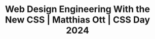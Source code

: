 ---
layout: bookmark
title: Web Design Engineering With the New CSS | Matthias Ott | CSS Day 2024
tags:
  - Bookmarks
  - YouTube
  - CSS
  - Web Design
created: '2024-12-07T07:01:19.391000+00:00'
link: https://youtube.com/watch?v=su6WA0kUUJE
id: 916162908
image: https://i.ytimg.com/vi/su6WA0kUUJE/hqdefault.jpg
---